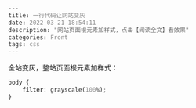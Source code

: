 ```yaml
---
title: 一行代码让网站变灰
date: 2022-03-21 18:54:11
description: "网站页面根元素加样式，点击【阅读全文】看效果"
categories: Front
tags: css
---
```


全站变灰，整站页面根元素加样式：
```css
body {
    filter: grayscale(100%);
}
```
<style>
body {
    filter: grayscale(100%);
}    
</style>
